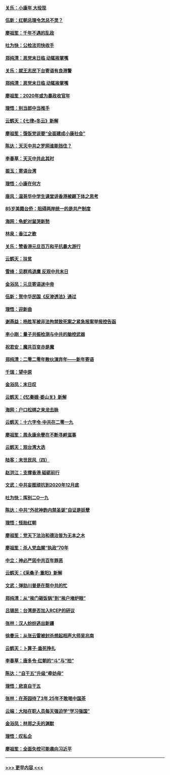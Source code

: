 #### [关乐：小康年 大役现](../pages/nsc993/n11774213.md?t=01071833) 
#### [伍新：红朝总理令怎总不灵？](../pages/nsc993/n11770813.md?t=01071833) 
#### [廖祖笙：千年不遇的乱政](../pages/nsc993/n11770373.md?t=01071833) 
#### [吐为快：公检法司快收手](../pages/nsc993/n11770359.md?t=01071833) 
#### [郑纯清：恶党末日临 动辄挨掌嘴](../pages/nsc993/n11769912.md?t=01071833) 
#### [关乐：就王志民下台寄语有良港警](../pages/nsc993/n11769903.md?t=01071833) 
#### [郑纯清：恶党末日临 动辄挨掌嘴](../pages/nsc993/n11769356.md?t=01071833) 
#### [廖祖笙：2020年或为暴政收官年](../pages/nsc993/n11768216.md?t=01071833) 
#### [理悟：别当郎中当推手](../pages/nsc993/n11768243.md?t=01071833) 
#### [云鹤天：《七律▪冬云》新解](../pages/nsc993/n11768204.md?t=01071833) 
#### [廖祖笙：饿饭党说要“全面建成小康社会”](../pages/nsc993/n11767482.md?t=01071833) 
#### [陈达：天灭中共之罗网谁能挡住？](../pages/nsc993/n11767465.md?t=01071833) 
#### [李春草：天灭中共此其时](../pages/nsc993/n11767452.md?t=01071833) 
#### [振玉：寄语台湾](../pages/nsc993/n11767432.md?t=01071833) 
#### [理悟：小康在何方](../pages/nsc993/n11767394.md?t=01071833) 
#### [唐风：温哥华中学生课堂讲香港被踢下体之思考](../pages/nsc993/n11766848.md?t=01071833) 
#### [85岁美籍台侨：阻碍两岸统一的是共产制度](../pages/nsc993/n11765043.md?t=01071833) 
#### [海网：龟蛇对鼠哭新愁](../pages/nsc993/n11764895.md?t=01071833) 
#### [林泉：香江之歌](../pages/nsc993/n11764415.md?t=01071833) 
#### [关乐：赞香港元旦百万和平抗暴大游行](../pages/nsc993/n11764382.md?t=01071833) 
#### [云鹤天：扶贫](../pages/nsc993/n11764245.md?t=01071833) 
#### [雪绮：见群鸡退鹰  反观中共末日](../pages/nsc993/n11762112.md?t=01071833) 
#### [金浴凤：元旦寄语迷中帝](../pages/nsc993/n11761788.md?t=01071833) 
#### [伍新：贺中华民国《反渗透法》通过](../pages/nsc993/n11761994.md?t=01071833) 
#### [理悟：迎新曲](../pages/nsc993/n11761152.md?t=01071833) 
#### [谢燕益：杨胜军被非法拘禁致死案之紧急报案举报控告函](../pages/nsc993/n11756134.md?t=01071833) 
#### [李小刚：量子共振检测与中共的脑控武器](../pages/nsc993/n11754518.md?t=01071833) 
#### [祝君安：魔共百变亦是魔](../pages/nsc993/n11754469.md?t=01071833) 
#### [郑纯清：二零二零年散伙演弃年——新年寄语](../pages/nsc993/n11754195.md?t=01071833) 
#### [千瑞：望中原](../pages/nsc993/n11754159.md?t=01071833) 
#### [金浴凤：末日叹](../pages/nsc993/n11752359.md?t=01071833) 
#### [云鹤天：《忆秦娥‧娄山关》新解](../pages/nsc993/n11752348.md?t=01071833) 
#### [海网：户口松绑之来龙去脉](../pages/nsc993/n11752328.md?t=01071833) 
#### [云鹤天：十六字令‧中共在二零一九](../pages/nsc993/n11752305.md?t=01071833) 
#### [廖祖笙：周永康余孽在不断寻衅滋事](../pages/nsc993/n11751013.md?t=01071833) 
#### [云鹤天：观台湾大选](../pages/nsc993/n11751007.md?t=01071833) 
#### [陆客：末世民风（四）](../pages/nsc993/n11749203.md?t=01071833) 
#### [赵洪江：支撑香港 砥砺前行](../pages/nsc993/n11748482.md?t=01071833) 
#### [文武：中共妄图顽抗到2020年12月底](../pages/nsc993/n11748446.md?t=01071833) 
#### [吐为快：挥别二O一九](../pages/nsc993/n11748411.md?t=01071833) 
#### [陈达：中共“外扰神韵内禁圣诞”自证是妖孽](../pages/nsc993/n11748226.md?t=01071833) 
#### [理悟：怪胎红朝](../pages/nsc993/n11748206.md?t=01071833) 
#### [廖祖笙：党天下法治和德治皆为无本之木](../pages/nsc993/n11748135.md?t=01071833) 
#### [廖祖笙：杀人党血腥“执政”70年](../pages/nsc993/n11745144.md?t=01071833) 
#### [中立：神必严惩中共百年罪恶](../pages/nsc993/n11744970.md?t=01071833) 
#### [云鹤天：《采桑子‧重阳》新解](../pages/nsc993/n11744948.md?t=01071833) 
#### [文武：弹劾川普是在帮中共的忙](../pages/nsc993/n11744758.md?t=01071833) 
#### [郑纯清：从“挨门砸饭锅”到“挨户堵炉眼”](../pages/nsc993/n11744745.md?t=01071833) 
#### [吕锡民：台湾是否加入RCEP的研议](../pages/nsc993/n11744701.md?t=01071833) 
#### [张林：汉人纷纷逃出新疆](../pages/nsc993/n11743530.md?t=01071833) 
#### [徐曼沅：从张云雷被封杀想起相声大师吴兆南](../pages/nsc993/n11741816.md?t=01071833) 
#### [云鹤天：卜算子‧垂死挣扎](../pages/nsc993/n11739956.md?t=01071833) 
#### [李春草：唐多令‧红朝的“斗”与“拍”](../pages/nsc993/n11739830.md?t=01071833) 
#### [陈达：“自干五”升级“牵妨母”](../pages/nsc993/n11739724.md?t=01071833) 
#### [理悟：悲哀自干五](../pages/nsc993/n11739547.md?t=01071833) 
#### [张林：在茶园待了3年 25年不敢喝中国茶](../pages/nsc993/n11739240.md?t=01071833) 
#### [云端：大陆在职人员每天强迫学“学习强国”](../pages/nsc993/n11738735.md?t=01071833) 
#### [金浴凤：林郑之夫的渊默](../pages/nsc993/n11737735.md?t=01071833) 
#### [理悟：叹私企](../pages/nsc993/n11737715.md?t=01071833) 
#### [廖祖笙：全面失控可能袭向习近平](../pages/nsc993/n11737704.md?t=01071833) 

----
#### [ >>> 更早内容 <<< ](../indexes/nsc993-earlier.md)

